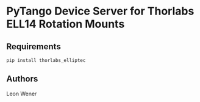 # PyTango Device Server for Thorlabs ELL14 Rotation Mounts

## Requirements
`pip install thorlabs_elliptec`

## Authors
Leon Wener
